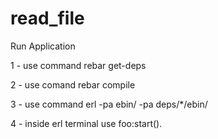 # read_file

Run Application 

1 - use command rebar get-deps

2 - use comand rebar compile

3 - use command erl -pa ebin/ -pa deps/*/ebin/

4 - inside erl terminal use foo:start().
